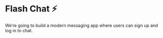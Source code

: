 
# Flash Chat ⚡️

We’re going to build a modern messaging app where users can sign up and log in to chat.
